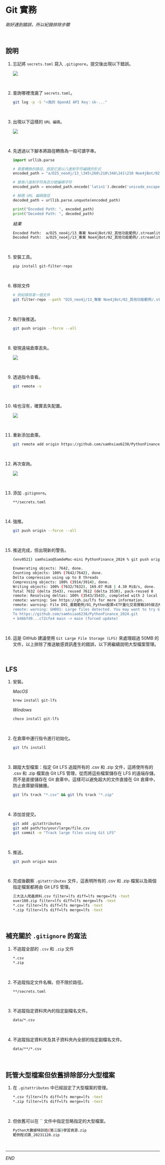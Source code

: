 # Git 實務

_剛好遇到錯誤，所以紀錄排除步驟_

<br>

## 說明

1. 忘記將 `secrets.toml` 寫入 `.gitignore`，提交後出現以下錯誤。

    ![](images/img_69.png)

<br>

2. 查詢哪裡洩漏了 `secrets.toml`。

    ```bash
    git log -p -S "<我的 OpenAI API Key：sk-..."
    ```

<br>

3. 出現以下這樣的 `URL 編碼`。

    ![](images/img_70.png)

<br>

4. 先透過以下腳本將路徑轉換為一般可讀字串。

    ```python
    import urllib.parse

    # 需要轉換的路徑，假設它是以八進制字符編碼的形式
    encoded_path = "a/D25_neo4j/13_\345\260\210\346\241\210 Noe4jBot/02_\345\205\266\344\273\226\345\212\237\350\203\275\347\257\204\344\276\213/.streamlit/secrets.toml" "b/D25_neo4j/13_\345\260\210\346\241\210 Noe4jBot/02_\345\205\266\344\273\226\345\212\237\350\203\275\347\257\204\344\276\213/.streamlit/secrets.toml"

    # 替換八進制字符為百分號編碼字符
    encoded_path = encoded_path.encode('latin1').decode('unicode_escape').encode('latin1').decode('utf-8')

    # 解碼 URL 編碼路徑
    decoded_path = urllib.parse.unquote(encoded_path)

    print("Encoded Path: ", encoded_path)
    print("Decoded Path: ", decoded_path)
    ```

    _結果_

    ```bash
    Encoded Path:  a/D25_neo4j/13_專案 Noe4jBot/02_其他功能範例/.streamlit/secrets.tomlb/D25_neo4j/13_專案 Noe4jBot/02_其他功能範例/.streamlit/secrets.toml
    Decoded Path:  a/D25_neo4j/13_專案 Noe4jBot/02_其他功能範例/.streamlit/secrets.tomlb/D25_neo4j/13_專案 Noe4jBot/02_其他功能範例/.streamlit/secrets.toml
    ```

<br>

5. 安裝工具。

    ```bash
    pip install git-filter-repo
    ```

<br>

6. 移除文件

    ```bash
    # 例如移除某一個文件
    git filter-repo --path "D25_neo4j/13_專案 Noe4jBot/02_其他功能範例/.streamlit/secrets.toml" --path "D25_neo4j/13_專案 Noe4jBot/02_其他功能範例/03_MongoDB+LangChain.ipynb" --invert-paths --force
    ```

<br>

7. 執行後推送。

    ```bash
    git push origin --force --all
    ```

<br>

8. 發現遠端倉庫丟失。

    ![](images/img_71.png)

<br>

9. 透過指令查看。

    ```bash
    git remote -v
    ```

<br>

10. 啥也沒有，確實丟失配置。

    ![](images/img_72.png)

<br>

11. 重新添加倉庫。

    ```bash
    git remote add origin https://github.com/samhsiao6238/PythonFinance_2024.git
    ```

<br>

12. 再次查詢。

    ![](images/img_73.png)

<br>

13. 添加 `.gitignore`。

    ```bash
    **/secrets.toml
    ```

<br>

14. 強推。

    ```bash
    git push origin --force --all
    ```

<br>

15. 推送完成，但出現新的警告。

    ```bash
    (env0521) samhsiao@SamdeMac-mini PythonFinance_2024 % git push origin --force --all

    Enumerating objects: 7642, done.
    Counting objects: 100% (7642/7642), done.
    Delta compression using up to 8 threads
    Compressing objects: 100% (3914/3914), done.
    Writing objects: 100% (7632/7632), 169.07 MiB | 4.30 MiB/s, done.
    Total 7632 (delta 3543), reused 7612 (delta 3530), pack-reused 0
    remote: Resolving deltas: 100% (3543/3543), completed with 2 local objects.
    remote: warning: See https://gh.io/lfs for more information.
    remote: warning: File D91_書籍範例/01_Python股票×ETF量化交易實戰105個活用技巧/範例程式碼_20231120/三大法人爬蟲資料.csv is 73.63 MB; this is larger than GitHub's recommended maximum file size of 50.00 MB
    remote: warning: GH001: Large files detected. You may want to try Git Large File Storage - https://git-lfs.github.com.
    To https://github.com/samhsiao6238/PythonFinance_2024.git
    + b46bfd9...c72cfe4 main -> main (forced update)
    ```

<br>

16. 這是 GitHub 建議使用 `Git Large File Storage (LFS)` 來處理超過 50MB 的文件，以上排除了推送敏感資訊產生的錯誤，以下將繼續說明大型檔案管理。

<br>

## LFS

1. 安裝。

    _MacOS_
    ```bash
    brew install git-lfs
    ```

    _Windows_
    ```bash
    choco install git-lfs
    ```

<br>

2. 在倉庫中運行指令進行初始化。

    ```bash
    git lfs install
    ```

<br>

3. 跟蹤大型檔案：指定 Git LFS 追蹤所有的 .csv 和 .zip 文件，這將使所有的 .csv 和 .zip 檔案由 Git LFS 管理，從而將這些檔案儲存在 LFS 的遠端存儲，而不是直接儲存在 Git 倉庫中。這樣可以避免超大的文件直接在 Git 倉庫中，防止倉庫變得臃腫。

    ```bash
    git lfs track "*.csv" && git lfs track "*.zip"
    ```

<br>

4. 添加並提交。

    ```bash
    git add .gitattributes
    git add path/to/your/large/file.csv
    git commit -m "Track large files using Git LFS"
    ```

<br>

5. 推送。

    ```bash
    git push origin main
    ```

<br>

6. 完成後觀察 `.gitattributes` 文件，這表明所有的 .csv 和 .zip 檔案以及兩個指定檔案都將由 Git LFS 管理。

    ```bash
    三大法人爬蟲資料.csv filter=lfs diff=lfs merge=lfs -text
    over100.zip filter=lfs diff=lfs merge=lfs -text
    *.csv filter=lfs diff=lfs merge=lfs -text
    *.zip filter=lfs diff=lfs merge=lfs -text
    ```

<br>

## 補充關於 `.gitignore` 的寫法

1. 不追蹤全部的 `.csv` 和 `.zip` 文件

    ```bash
    *.csv
    *.zip
    ```

<br>

2. 不追蹤指定文件名稱，但不限於路徑。

    ```bash
    **/secrets.toml
    ```

<br>

3. 不追蹤指定資料夾內的指定副檔名文件。

    ```bash
    data/*.csv
    ```

<br>

4. 不追蹤指定資料夾及其子資料夾內全部的指定副檔名文件。

    ```bash
    data/**/*.csv
    ```

<br>

## 託管大型檔案但依舊排除部分大型檔案

1. 在 `.gitattributes` 中已經設定了大型檔案的管理。

    ```bash
    *.csv filter=lfs diff=lfs merge=lfs -text
    *.zip filter=lfs diff=lfs merge=lfs -text
    ```

<br>

2. 但依舊可以在 `` 文件中指定忽略指定的大型檔案。

    ```bash
    Python大數據特訓班(第三版)學習資源.zip
    範例程式碼_20231120.zip
    ```

<br>

___

_END_